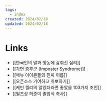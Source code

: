 ```yaml
---
tags:
  - index
created: 2024/02/18
updated: 2024/02/18
---
```


# Links
- [[한국인의 말과 행동에 감춰진 심리]]
- [[가면 증후군 (Imposter Syndrome)]]
- [[메뉴 아이콘들의 진짜 이름]]
- [[오픈소스 기여하고 취뽀하기]]
- [[케빈 켈리의 알았더라면 좋았을 103가지 조언]]
- [[필즈상 허준이 졸업식 축사]]
